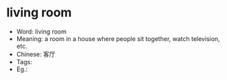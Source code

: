 # living room

- Word: living room
- Meaning: a room in a house where people sit together, watch television, etc.
- Chinese: 客厅
- Tags: 
- Eg.: 
